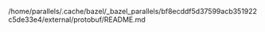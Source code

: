 /home/parallels/.cache/bazel/_bazel_parallels/bf8ecddf5d37599acb351922c5de33e4/external/protobuf/README.md